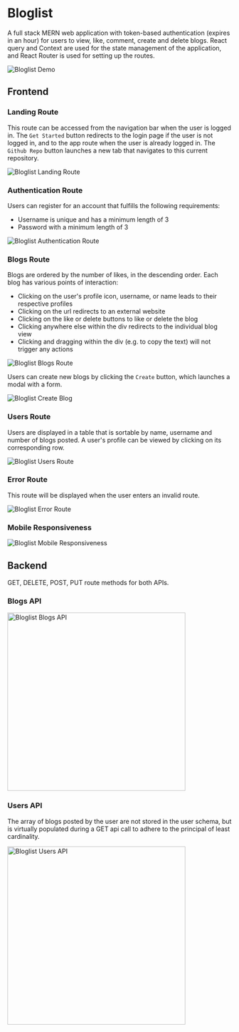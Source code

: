 # Bloglist

A full stack MERN web application with token-based authentication (expires in an hour) for users to view, like, comment, create and delete blogs. React query and Context are used for the state management of the application, and React Router is used for setting up the routes.

<img src="./public/bloglist_demo.gif" alt="Bloglist Demo"/>

## Frontend

### Landing Route

This route can be accessed from the navigation bar when the user is logged in. The `Get Started` button redirects to the login page if the user is not logged in, and to the app route when the user is already logged in. The `Github Repo` button launches a new tab that navigates to this current repository.

<img src="./public/landing_route.gif" alt="Bloglist Landing Route"/>

### Authentication Route

Users can register for an account that fulfills the following requirements:

- Username is unique and has a minimum length of 3
- Password with a minimum length of 3

<img src="./public/authentication.gif" alt="Bloglist Authentication Route"/>

### Blogs Route

Blogs are ordered by the number of likes, in the descending order. Each blog has various points of interaction:

- Clicking on the user's profile icon, username, or name leads to their respective profiles
- Clicking on the url redirects to an external website
- Clicking on the like or delete buttons to like or delete the blog
- Clicking anywhere else within the div redirects to the individual blog view
- Clicking and dragging within the div (e.g. to copy the text) will not trigger any actions

<img src="./public/blogs_route.gif" alt="Bloglist Blogs Route"/>

Users can create new blogs by clicking the `Create` button, which launches a modal with a form.

<img src="./public/create_blog.gif" alt="Bloglist Create Blog"/>

### Users Route

Users are displayed in a table that is sortable by name, username and number of blogs posted. A user's profile can be viewed by clicking on its corresponding row.

<img src="./public/users_route.gif" alt="Bloglist Users Route"/>

### Error Route

This route will be displayed when the user enters an invalid route.

<img src="./public/error_route.jpg" alt="Bloglist Error Route"/>

### Mobile Responsiveness

<img src="./public/mobile_responsiveness.gif" alt="Bloglist Mobile Responsiveness"/>

## Backend

GET, DELETE, POST, PUT route methods for both APIs.

### Blogs API

<img src="./public/blogs_api.jpg" alt="Bloglist Blogs API" height="auto" width="400px"/>

### Users API

The array of blogs posted by the user are not stored in the user schema, but is virtually populated during a GET api call to adhere to the principal of least cardinality.

<img src="./public/users_api.jpg" alt="Bloglist Users API" height="auto" width="400px"/>

